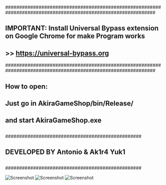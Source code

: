 ##############################################################################################################
## IMPORTANT: Install Universal Bypass extension on Google Chrome for make Program works                    ##
## >> https://universal-bypass.org                                                                          ##
##############################################################################################################
##               How to open:                  ##
##                                             ##
##   Just go in AkiraGameShop/bin/Release/     ##
##        and start AkiraGameShop.exe          ##
##                                             ##
#################################################
##                                             ##
##      DEVELOPED BY Antonio & Ak1r4 Yuk1      ##
##                                             ##
#################################################

![Screenshot](https://github.com/Akira96kill/Game-Index/blob/main/Screenshot%20(99).png?raw=true "Optional Title")
![Screenshot](https://github.com/Akira96kill/Game-Index/blob/main/Screenshot%20(100).png?raw=true "Optional Title")
![Screenshot](https://github.com/Akira96kill/Game-Index/blob/main/Screenshot%20(101).png?raw=true "Optional Title")


